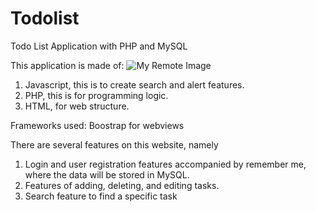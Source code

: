 # Todolist
Todo List Application with PHP and MySQL

This application is made of:
![My Remote Image](https://www.freepnglogos.com/uploads/javascript/logo-html-5-css-javascript-source-code-for-the-taking-23.png)
1. Javascript, this is to create search and alert features.
2. PHP, this is for programming logic.
3. HTML, for web structure.

Frameworks used:
Boostrap for webviews

There are several features on this website, namely
1. Login and user registration features accompanied by remember me, where the data will be stored in MySQL.
2. Features of adding, deleting, and editing tasks.
3. Search feature to find a specific task
